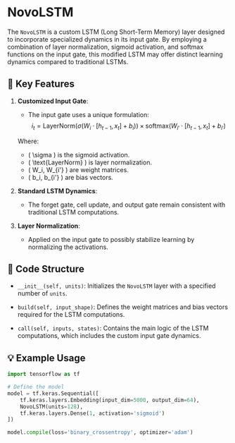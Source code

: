 # NovoLSTM

The `NovoLSTM` is a custom LSTM (Long Short-Term Memory) layer designed to incorporate specialized dynamics in its input gate. By employing a combination of layer normalization, sigmoid activation, and softmax functions on the input gate, this modified LSTM may offer distinct learning dynamics compared to traditional LSTMs.

## 🔑 **Key Features**

1. **Customized Input Gate**: 
    - The input gate uses a unique formulation:
    $$
    i_t = \text{LayerNorm}(\sigma(W_i \cdot [h_{t-1}, x_t] + b_i)) \times \text{softmax}(W_{i'} \cdot [h_{t-1}, x_t] + b_{i'})
    $$

    
    Where:
    - \( \sigma \) is the sigmoid activation.
    - \( \text{LayerNorm} \) is layer normalization.
    - \( W_i, W_{i'} \) are weight matrices.
    - \( b_i, b_{i'} \) are bias vectors.



2. **Standard LSTM Dynamics**: 
    - The forget gate, cell update, and output gate remain consistent with traditional LSTM computations.

3. **Layer Normalization**: 
    - Applied on the input gate to possibly stabilize learning by normalizing the activations.

## 📁 **Code Structure**

- `__init__(self, units)`: Initializes the `NovoLSTM` layer with a specified number of `units`.

- `build(self, input_shape)`: Defines the weight matrices and bias vectors required for the LSTM computations.

- `call(self, inputs, states)`: Contains the main logic of the LSTM computations, which includes the custom input gate dynamics.

## 💡 **Example Usage**

```python
import tensorflow as tf

# Define the model
model = tf.keras.Sequential([
    tf.keras.layers.Embedding(input_dim=5000, output_dim=64),
    NovoLSTM(units=128),
    tf.keras.layers.Dense(1, activation='sigmoid')
])

model.compile(loss='binary_crossentropy', optimizer='adam')
